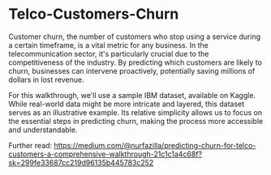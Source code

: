 # Telco-Customers-Churn

Customer churn, the number of customers who stop using a service during a certain timeframe, is a vital metric for any business. In the telecommunication sector, it's particularly crucial due to the competitiveness of the industry. By predicting which customers are likely to churn, businesses can intervene proactively, potentially saving millions of dollars in lost revenue.

For this walkthrough, we'll use a sample IBM dataset, available on Kaggle. While real-world data might be more intricate and layered, this dataset serves as an illustrative example. Its relative simplicity allows us to focus on the essential steps in predicting churn, making the process more accessible and understandable.

Further read: https://medium.com/@nurfazilla/predicting-churn-for-telco-customers-a-comprehensive-walkthrough-21c1c1a4c68f?sk=299fe33687cc219d96135b445783c252
